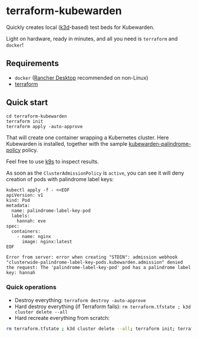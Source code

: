 # terraform-kubewarden

Quickly creates local ([k3d](https://k3d.io)-based) test beds for Kubewarden.

Light on hardware, ready in minutes, and all you need is `terraform` and `docker`!

## Requirements
 - `docker` ([Rancher Desktop](https://rancherdesktop.io/) recommended on non-Linux)
 - [terraform](https://www.terraform.io/downloads)

## Quick start

```
cd terraform-kubewarden
terraform init
terraform apply -auto-approve
```

That will create one container wrapping a Kubernetes cluster. Here Kubewarden is installed, together with the sample [kubewarden-palindrome-policy](https://github.com/moio/kubewarden-palindrome-policy) policy.

Feel free to use [k9s](https://k9scli.io/) to inspect results.

As soon as the `ClusterAdmissionPolicy` is `active`, you can see it will deny creation of pods with palindrome label keys:

```shell
kubectl apply -f - <<EOF
apiVersion: v1
kind: Pod
metadata:
  name: palindrome-label-key-pod
  labels:
    hannah: eve
spec:
  containers:
    - name: nginx
      image: nginx:latest
EOF

Error from server: error when creating "STDIN": admission webhook "clusterwide-palindrome-label-key-pods.kubewarden.admission" denied the request: The 'palindrome-label-key-pod' pod has a palindrome label key: hannah
```

### Quick operations

- Destroy everything: `terraform destroy -auto-approve`
- Hard destroy everything (if Terraform fails): `rm terraform.tfstate ; k3d cluster delete --all`
- Hard recreate everything from scratch:

```sh
rm terraform.tfstate ; k3d cluster delete --all; terraform init; terraform apply -auto-approve
```
